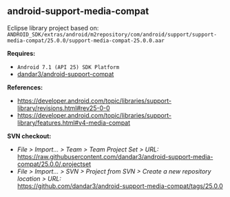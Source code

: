 ## android-support-media-compat

Eclipse library project based on:<br/>
`ANDROID_SDK/extras/android/m2repository/com/android/support/support-media-compat/25.0.0/support-media-compat-25.0.0.aar`

**Requires:**
- `Android 7.1 (API 25) SDK Platform`
- [dandar3/android-support-compat](https://github.com/dandar3/android-support-compat/tree/25.0.0)

**References:**
- https://developer.android.com/topic/libraries/support-library/revisions.html#rev25-0-0
- https://developer.android.com/topic/libraries/support-library/features.html#v4-media-compat

**SVN checkout:**
- _File > Import... > Team > Team Project Set > URL:_<br/>
  https://raw.githubusercontent.com/dandar3/android-support-media-compat/25.0.0/.projectset
- _File > Import... > SVN > Project from SVN > Create a new repository location > URL:_<br/> 
  https://github.com/dandar3/android-support-media-compat/tags/25.0.0